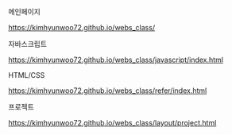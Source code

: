 메인페이지

https://kimhyunwoo72.github.io/webs_class/

자바스크립트 

https://kimhyunwoo72.github.io/webs_class/javascript/index.html

HTML/CSS

https://kimhyunwoo72.github.io/webs_class/refer/index.html

프로젝트

https://kimhyunwoo72.github.io/webs_class/layout/project.html
